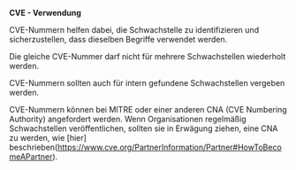 **CVE - Verwendung**

CVE-Nummern helfen dabei, die Schwachstelle zu identifizieren und sicherzustellen, dass dieselben Begriffe verwendet werden.

Die gleiche CVE-Nummer darf nicht für mehrere Schwachstellen wiederholt werden.

CVE-Nummern sollten auch für intern gefundene Schwachstellen vergeben werden.

CVE-Nummern können bei MITRE oder einer anderen CNA (CVE Numbering Authority) angefordert werden.
Wenn Organisationen regelmäßig Schwachstellen veröffentlichen, sollten sie in Erwägung ziehen, eine CNA zu werden, wie [hier] beschrieben(https://www.cve.org/PartnerInformation/Partner#HowToBecomeAPartner).
